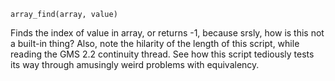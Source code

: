 ```
array_find(array, value)
```

Finds the index of value in array, or returns -1, because srsly, how is this not a built-in thing?
Also, note the hilarity of the length of this script, while reading the GMS 2.2 continuity thread. See how this script tediously tests its way through amusingly weird problems with equivalency.